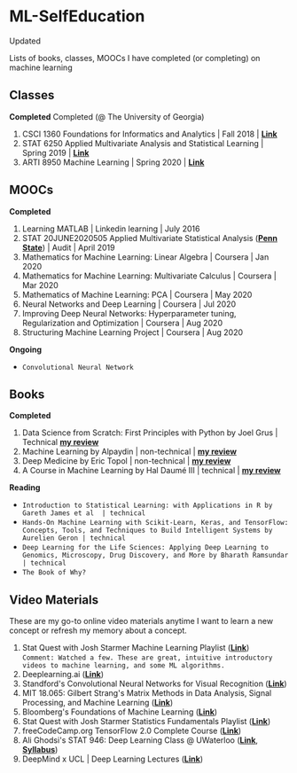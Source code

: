 # ML-SelfEducation
Updated 

Lists of books, classes, MOOCs I have completed (or completing) on machine learning

## Classes

**Completed**
Completed (@ The University of Georgia) <br>
1. CSCI 1360 Foundations for Informatics and Analytics | Fall 2018 | __[Link](http://www.bulletin.uga.edu/CoursesHome.aspx?cid=32624)__ <br>
2. STAT 6250 Applied Multivariate Analysis and Statistical Learning | Spring 2019 | __[Link](http://bulletin.uga.edu/Link.aspx?cid=stat6250)__ <br>
3. ARTI 8950 Machine Learning | Spring 2020 | __[Link](http://bulletin.uga.edu/Link.aspx?cid=CSCI/ARTI%208950)__

## MOOCs

**Completed**
1. Learning MATLAB | Linkedin learning | July 2016 <br>
2. STAT 20JUNE2020505 Applied Multivariate Statistical Analysis (__[Penn State](https://online.stat.psu.edu/stat505/)__)  | Audit | April 2019 <br>
3. Mathematics for Machine Learning: Linear Algebra | Coursera | Jan 2020 <br>
4. Mathematics for Machine Learning: Multivariate Calculus | Coursera | Mar 2020 <br>
5. Mathematics of Machine Learning: PCA | Coursera | May 2020 <br>
6. Neural Networks and Deep Learning | Coursera | Jul 2020 <br>
7. Improving Deep Neural Networks: Hyperparameter tuning, Regularization and Optimization | Coursera | Aug 2020 <br>
8. Structuring Machine Learning Project | Coursera | Aug 2020 <br>

**Ongoing**
- `Convolutional Neural Network`

## Books

**Completed**
1. Data Science from Scratch: First Principles with Python by Joel Grus | Technical __[my review](https://www.goodreads.com/review/show/2495069094)__ <br>
2. Machine Learning by Alpaydin | non-technical | __[my review](https://www.goodreads.com/review/show/2788173080)__<br>
3. Deep Medicine by Eric Topol | non-technical | __[my review](https://www.goodreads.com/review/show/2900533125)__<br>
4. A Course in Machine Learning by Hal Daumé III | technical | __[my review](https://www.goodreads.com/review/show/3129520991)__ <br>

**Reading**
- `Introduction to Statistical Learning: with Applications in R by Gareth James et al  | technical`<br>
- `Hands-On Machine Learning with Scikit-Learn, Keras, and TensorFlow: Concepts, Tools, and Techniques to Build Intelligent Systems by Aurelien Geron | technical` <br>
- `Deep Learning for the Life Sciences: Applying Deep Learning to Genomics, Microscopy, Drug Discovery, and More by Bharath Ramsundar | technical ` <br>
- `The Book of Why?`

## Video Materials

These are my go-to online video materials anytime I want to learn a new concept or refresh my memory about a concept. 

1. Stat Quest with Josh Starmer Machine Learning Playlist (__[Link](https://www.youtube.com/watch?v=Gv9_4yMHFhI&list=PLblh5JKOoLUICTaGLRoHQDuF_7q2GfuJF)__) <br>
`Comment: Watched a few. These are great, intuitive introductory videos to machine learning, and some ML algorithms.` 
2. Deeplearning.ai (__[Link](https://www.youtube.com/channel/UCcIXc5mJsHVYTZR1maL5l9w/playlists)__)
3. Standford's Convolutional Neural Networks for Visual Recognition (__[Link](https://www.youtube.com/watch?v=vT1JzLTH4G4&list=PL3FW7Lu3i5JvHM8ljYj-zLfQRF3EO8sYv)__)
4. MIT 18.065: Gilbert Strang's Matrix Methods in Data Analysis, Signal Processing, and Machine Learning (__[Link](https://www.youtube.com/watch?v=Cx5Z-OslNWE&list=PLUl4u3cNGP63oMNUHXqIUcrkS2PivhN3k)__)
5. Bloomberg's Foundations of Machine Learning (__[Link](https://www.youtube.com/watch?v=MsD28INtSv8&list=PLnZuxOufsXnvftwTB1HL6mel1V32w0ThI)__)
6. Stat Quest with Josh Starmer Statistics Fundamentals Playlist (__[Link](https://www.youtube.com/watch?v=qBigTkBLU6g&list=PLblh5JKOoLUK0FLuzwntyYI10UQFUhsY9)__) <br> 
7. freeCodeCamp.org TensorFlow 2.0 Complete Course (__[Link](https://www.youtube.com/watch?v=tPYj3fFJGjk&t=5450s)__) <br> 
8. Ali Ghodsi's STAT 946: Deep Learning Class @ UWaterloo  (__[Link](https://www.youtube.com/watch?v=poa3dNdMe4o&list=PLehuLRPyt1HxTolYUWeyyIoxDabDmaOSB&index=7)__, __[Syllabus](https://uwaterloo.ca/data-analytics/sites/ca.data-analytics/files/uploads/files/f18-stat946-dl-v1.pdf)__) <br>
9. DeepMind x UCL | Deep Learning Lectures (__[Link](https://www.youtube.com/watch?v=7R52wiUgxZI&list=PLqYmG7hTraZCDxZ44o4p3N5Anz3lLRVZF)__)


